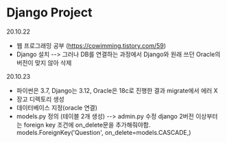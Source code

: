 # Django Project

20.10.22
- 웹 프로그래밍 공부 (https://cowimming.tistory.com/59)
- Django 설치 --> 그러나 DB를 연결하는 과정에서 Django와 원래 쓰던 Oracle의 버전이 맞지 않아 삭제

20.10.23
- 파이썬은 3.7, Django는 3.12, Oracle은 18c로 진행한 결과 migrate에서 에러 X
- 장고 디렉토리 생성
- 데이터베이스 지정(oracle 연결)
- models.py 정의 (테이블 2개 생성) --> admin.py 수정
django 2버전 이상부터는 foreign key 조건에 on_delete문을 추가해줘야함.
models.ForeignKey('Question', on_delete=models.CASCADE,)
  

